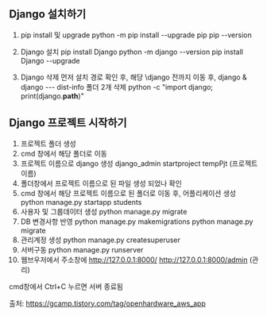 ## Django 설치하기
1. pip install 및 upgrade
python -m pip install --upgrade pip
pip --version

2. Django 설치
pip install Django
python -m django --version
pip install Django --upgrade

3. Django 삭제
먼저 설치 경로 확인 후, 해당 \django 전까지 이동 후, django & django --- dist-info 폴더 2개 삭제
python -c "import django; print(django.__path__)"

## Django 프로젝트 시작하기
1. 프로젝트 폴더 생성
2. cmd 창에서 해당 폴더로 이동
3. 프로젝트 이름으로 django 생성
django_admin startproject tempPjt (프로젝트 이름)
4. 폴더창에서 프로젝트 이름으로 된 파일 생성 되었나 확인
5. cmd 창에서 해당 프로젝트 이름으로 된 폴더로 이동 후, 어플리케이션 생성
python manage.py startapp students
6. 사용자 및 그룹데이터 생성
python manage.py migrate
7. DB 변경사항 반영
python manage.py makemigrations
python manage.py migrate
8. 관리계정 생성
python manage.py createsuperuser
9. 서버구동
python manage.py runserver
10. 웹브우저에서 주소창에 
http://127.0.0.1:8000/
http://127.0.0.1:8000/admin (관리)

cmd창에서 Ctrl+C 누르면 서버 종료됨


출처: https://gcamp.tistory.com/tag/openhardware_aws_app
